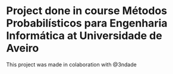# Project done in course Métodos Probabilísticos para Engenharia Informática at Universidade de Aveiro

This project was made in colaboration with @3ndade
